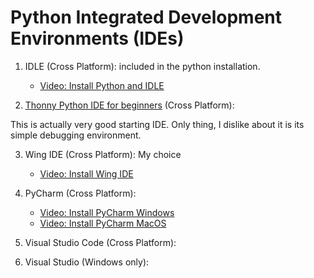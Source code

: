 # Python Integrated Development Environments (IDEs)

1. IDLE (Cross Platform):  included in the python installation. 
	- [Video: Install Python and IDLE](https://youtu.be/vUdVNWyAUAU)

2. [Thonny Python IDE for beginners](https://thonny.org/) (Cross Platform):

This is actually very good starting IDE. 
Only thing, I dislike about it is its simple debugging environment.



3. Wing IDE (Cross Platform): My choice
	 - [Video: Install Wing IDE](https://youtu.be/DTIR4Id-KsY)
4. PyCharm (Cross Platform): 
	 - [Video: Install PyCharm Windows](https://youtu.be/rnaa5jl8pVg)
	 - [Video: Install PyCharm MacOS](https://youtu.be/Cck-QIGdbdY)

5. Visual Studio Code (Cross Platform):

6. Visual Studio (Windows only):
